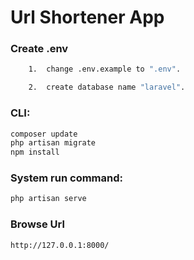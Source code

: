 # Url Shortener App 

### Create .env
```bash 
    1.  change .env.example to ".env".

    2.  create database name "laravel".
```

### CLI:
```bash
composer update
php artisan migrate
npm install
```

### System run command:
```bash
php artisan serve
```

### Browse Url
```bash
http://127.0.0.1:8000/
```
